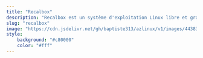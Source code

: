 ```yaml
---
title: "Recalbox"
description: "Recalbox est un système d'exploitation Linux libre et gratuit dédié à l'émulation, la préservation et l'accessibilité des vieux jeux vidéo (retrogaming)."
slug: "recalbox"
image: "https://cdn.jsdelivr.net/gh/baptiste313/azlinux/v1/images/4438396/raw.webp"
style:
    background: "#c80000"
    color: "#fff"
---
```

